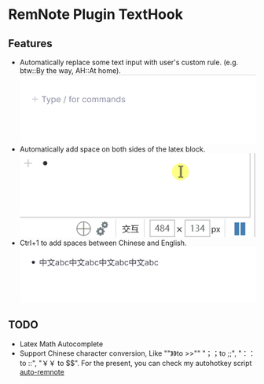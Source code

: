 # RemNote Plugin TextHook

## Features

- Automatically replace some text input with user's custom rule. (e.g. btw::By the way, AH::At home).
    ![](/images/custom.gif)
- Automatically add space on both sides of the latex block.
    ![](/images/latex.gif)
- Ctrl+1 to add spaces between Chinese and English.
    ![](/images/space.gif)


## TODO

- Latex Math Autocomplete
- Support Chinese character conversion, Like ""》》to >>"" "；；to ;;", "：：to ::", "￥￥ to $$". 
  For the present, you can check my autohotkey script [auto-remnote](https://github.com/esrever10/auto-remnote)


